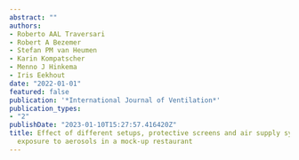 ```yaml
---
abstract: ""
authors:
- Roberto AAL Traversari
- Robert A Bezemer
- Stefan PM van Heumen
- Karin Kompatscher
- Menno J Hinkema
- Iris Eekhout
date: "2022-01-01"
featured: false
publication: '*International Journal of Ventilation*'
publication_types:
- "2"
publishDate: "2023-01-10T15:27:57.416420Z"
title: Effect of different setups, protective screens and air supply systems on the
  exposure to aerosols in a mock-up restaurant
---
```


